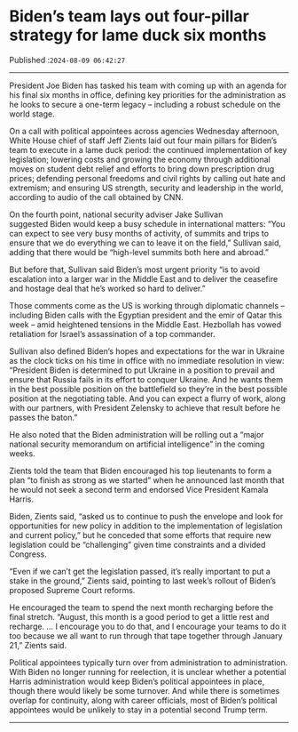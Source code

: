 # Biden’s team lays out four-pillar strategy for lame duck six months

Published :`2024-08-09 06:42:27`

---

President Joe Biden has tasked his team with coming up with an agenda for his final six months in office, defining key priorities for the administration as he looks to secure a one-term legacy – including a robust schedule on the world stage.

On a call with political appointees across agencies Wednesday afternoon, White House chief of staff Jeff Zients laid out four main pillars for Biden’s team to execute in a lame duck period: the continued implementation of key legislation; lowering costs and growing the economy through additional moves on student debt relief and efforts to bring down prescription drug prices; defending personal freedoms and civil rights by calling out hate and extremism; and ensuring US strength, security and leadership in the world, according to audio of the call obtained by CNN.

On the fourth point, national security adviser Jake Sullivan suggested Biden would keep a busy schedule in international matters: “You can expect to see very busy months of activity, of summits and trips to ensure that we do everything we can to leave it on the field,” Sullivan said, adding that there would be “high-level summits both here and abroad.”

But before that, Sullivan said Biden’s most urgent priority “is to avoid escalation into a larger war in the Middle East and to deliver the ceasefire and hostage deal that he’s worked so hard to deliver.”

Those comments come as the US is working through diplomatic channels – including Biden calls with the Egyptian president and the emir of Qatar this week – amid heightened tensions in the Middle East. Hezbollah has vowed retaliation for Israel’s assassination of a top commander.

Sullivan also defined Biden’s hopes and expectations for the war in Ukraine as the clock ticks on his time in office with no immediate resolution in view: “President Biden is determined to put Ukraine in a position to prevail and ensure that Russia fails in its effort to conquer Ukraine. And he wants them in the best possible position on the battlefield so they’re in the best possible position at the negotiating table. And you can expect a flurry of work, along with our partners, with President Zelensky to achieve that result before he passes the baton.”

He also noted that the Biden administration will be rolling out a “major national security memorandum on artificial intelligence” in the coming weeks.

Zients told the team that Biden encouraged his top lieutenants to form a plan “to finish as strong as we started” when he announced last month that he would not seek a second term and endorsed Vice President Kamala Harris.

Biden, Zients said, “asked us to continue to push the envelope and look for opportunities for new policy in addition to the implementation of legislation and current policy,” but he conceded that some efforts that require new legislation could be “challenging” given time constraints and a divided Congress.

“Even if we can’t get the legislation passed, it’s really important to put a stake in the ground,” Zients said, pointing to last week’s rollout of Biden’s proposed Supreme Court reforms.

He encouraged the team to spend the next month recharging before the final stretch. “August, this month is a good period to get a little rest and recharge. … I encourage you to do that, and I encourage your teams to do it too because we all want to run through that tape together through January 21,” Zients said.

Political appointees typically turn over from administration to administration. With Biden no longer running for reelection, it is unclear whether a potential Harris administration would keep Biden’s political appointees in place, though there would likely be some turnover. And while there is sometimes overlap for continuity, along with career officials, most of Biden’s political appointees would be unlikely to stay in a potential second Trump term.

---

